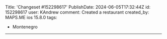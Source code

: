 Title: 'Changeset #152298617'
PublishDate: 2024-06-05T17:32:44Z
id: 152298617
user: KAndrew
comment: Created a restaurant
created_by: MAPS.ME ios 15.8.0
tags:
- Montenegro

---
